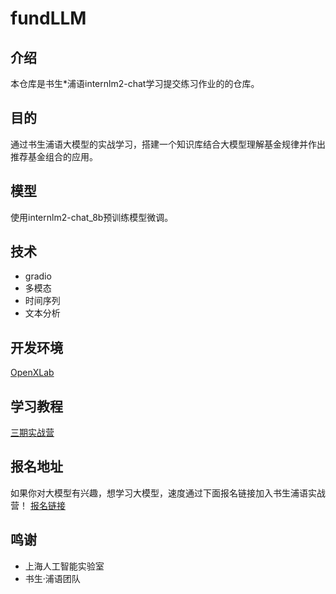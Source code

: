 # fundLLM

## 介绍

本仓库是书生*浦语internlm2-chat学习提交练习作业的的仓库。


## 目的
通过书生浦语大模型的实战学习，搭建一个知识库结合大模型理解基金规律并作出推荐基金组合的应用。

## 模型
使用internlm2-chat_8b预训练模型微调。

## 技术
- gradio
- 多模态
- 时间序列
- 文本分析

## 开发环境
[OpenXLab](https://studio.intern-ai.org.cn/)

## 学习教程
[三期实战营](https://github.com/InternLM/Tutorial)

## 报名地址
如果你对大模型有兴趣，想学习大模型，速度通过下面报名链接加入书生浦语实战营！
[报名链接](https://www.wjx.cn/vm/PvefmG2.aspx?udsid=829319)

## 鸣谢
* 上海人工智能实验室
* 书生·浦语团队

